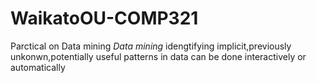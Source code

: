# WaikatoOU-COMP321
Parctical on Data mining
*Data mining*
idengtifying implicit,previously unkonwn,potentially useful patterns in data
   can be done interactively or automatically
